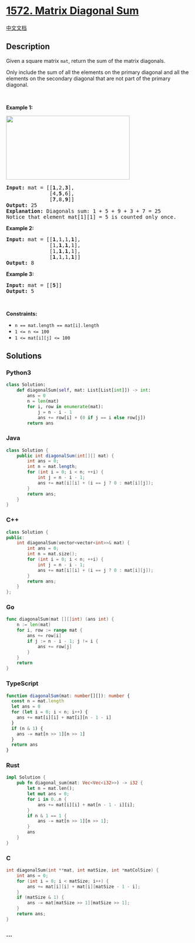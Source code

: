 # [1572. Matrix Diagonal Sum](https://leetcode.com/problems/matrix-diagonal-sum)

[中文文档](/solution/1500-1599/1572.Matrix%20Diagonal%20Sum/README.md)

## Description

<p>Given a&nbsp;square&nbsp;matrix&nbsp;<code>mat</code>, return the sum of the matrix diagonals.</p>

<p>Only include the sum of all the elements on the primary diagonal and all the elements on the secondary diagonal that are not part of the primary diagonal.</p>

<p>&nbsp;</p>
<p><strong class="example">Example 1:</strong></p>
<img alt="" src="https://fastly.jsdelivr.net/gh/doocs/leetcode@main/solution/1500-1599/1572.Matrix%20Diagonal%20Sum/images/sample_1911.png" style="width: 336px; height: 174px;" />
<pre>
<strong>Input:</strong> mat = [[<strong>1</strong>,2,<strong>3</strong>],
&nbsp;             [4,<strong>5</strong>,6],
&nbsp;             [<strong>7</strong>,8,<strong>9</strong>]]
<strong>Output:</strong> 25
<strong>Explanation: </strong>Diagonals sum: 1 + 5 + 9 + 3 + 7 = 25
Notice that element mat[1][1] = 5 is counted only once.
</pre>

<p><strong class="example">Example 2:</strong></p>

<pre>
<strong>Input:</strong> mat = [[<strong>1</strong>,1,1,<strong>1</strong>],
&nbsp;             [1,<strong>1</strong>,<strong>1</strong>,1],
&nbsp;             [1,<strong>1</strong>,<strong>1</strong>,1],
&nbsp;             [<strong>1</strong>,1,1,<strong>1</strong>]]
<strong>Output:</strong> 8
</pre>

<p><strong class="example">Example 3:</strong></p>

<pre>
<strong>Input:</strong> mat = [[<strong>5</strong>]]
<strong>Output:</strong> 5
</pre>

<p>&nbsp;</p>
<p><strong>Constraints:</strong></p>

<ul>
	<li><code>n == mat.length == mat[i].length</code></li>
	<li><code>1 &lt;= n &lt;= 100</code></li>
	<li><code>1 &lt;= mat[i][j] &lt;= 100</code></li>
</ul>

## Solutions

<!-- tabs:start -->

### **Python3**

```python
class Solution:
    def diagonalSum(self, mat: List[List[int]]) -> int:
        ans = 0
        n = len(mat)
        for i, row in enumerate(mat):
            j = n - i - 1
            ans += row[i] + (0 if j == i else row[j])
        return ans
```

### **Java**

```java
class Solution {
    public int diagonalSum(int[][] mat) {
        int ans = 0;
        int n = mat.length;
        for (int i = 0; i < n; ++i) {
            int j = n - i - 1;
            ans += mat[i][i] + (i == j ? 0 : mat[i][j]);
        }
        return ans;
    }
}
```

### **C++**

```cpp
class Solution {
public:
    int diagonalSum(vector<vector<int>>& mat) {
        int ans = 0;
        int n = mat.size();
        for (int i = 0; i < n; ++i) {
            int j = n - i - 1;
            ans += mat[i][i] + (i == j ? 0 : mat[i][j]);
        }
        return ans;
    }
};
```

### **Go**

```go
func diagonalSum(mat [][]int) (ans int) {
	n := len(mat)
	for i, row := range mat {
		ans += row[i]
		if j := n - i - 1; j != i {
			ans += row[j]
		}
	}
	return
}
```

### **TypeScript**

```ts
function diagonalSum(mat: number[][]): number {
  const n = mat.length
  let ans = 0
  for (let i = 0; i < n; i++) {
    ans += mat[i][i] + mat[i][n - 1 - i]
  }
  if (n & 1) {
    ans -= mat[n >> 1][n >> 1]
  }
  return ans
}
```

### **Rust**

```rust
impl Solution {
    pub fn diagonal_sum(mat: Vec<Vec<i32>>) -> i32 {
        let n = mat.len();
        let mut ans = 0;
        for i in 0..n {
            ans += mat[i][i] + mat[n - 1 - i][i];
        }
        if n & 1 == 1 {
            ans -= mat[n >> 1][n >> 1];
        }
        ans
    }
}
```

### **C**

```c
int diagonalSum(int **mat, int matSize, int *matColSize) {
    int ans = 0;
    for (int i = 0; i < matSize; i++) {
        ans += mat[i][i] + mat[i][matSize - 1 - i];
    }
    if (matSize & 1) {
        ans -= mat[matSize >> 1][matSize >> 1];
    }
    return ans;
}
```

### **...**

```

```

<!-- tabs:end -->
